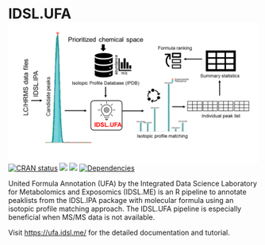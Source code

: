 # IDSL.UFA <img src='UFA_educational_files/figures/IDSL.UFA-logo.png' align="right" />

<!-- badges: start -->
[![CRAN status](https://www.r-pkg.org/badges/version/IDSL.UFA)](https://cran.r-project.org/package=IDSL.UFA)
![](http://cranlogs.r-pkg.org/badges/IDSL.UFA?color=orange)
![](http://cranlogs.r-pkg.org/badges/grand-total/IDSL.UFA?color=brightgreen)
[![Dependencies](https://tinyverse.netlify.com/badge/IDSL.UFA)](https://cran.r-project.org/package=IDSL.UFA)
<!-- badges: end -->

United Formula Annotation (UFA) by the Integrated Data Science Laboratory for Metabolomics and Exposomics (IDSL.ME) is an R pipeline to annotate peaklists from the IDSL.IPA package with molecular formula using an isotopic profile matching approach. The IDSL.UFA pipeline is especially beneficial when MS/MS data is not available.

Visit https://ufa.idsl.me/ for the detailed documentation and tutorial.